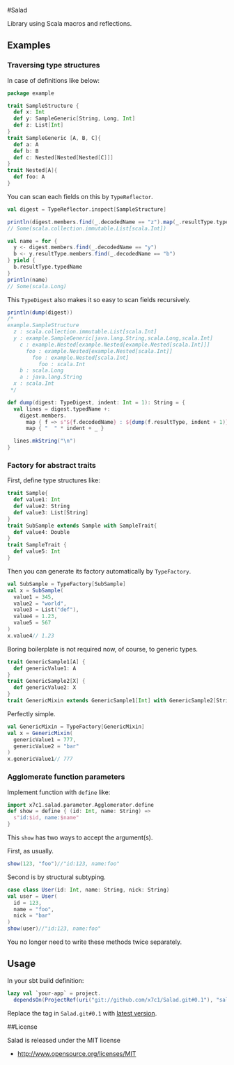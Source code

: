 #Salad

Library using Scala macros and reflections.

## Examples

### Traversing type structures

In case of definitions like below:

```scala
package example

trait SampleStructure {
  def x: Int
  def y: SampleGeneric[String, Long, Int]
  def z: List[Int]
}
trait SampleGeneric [A, B, C]{
  def a: A
  def b: B
  def c: Nested[Nested[Nested[C]]]
}
trait Nested[A]{
  def foo: A
}
```

You can scan each fields on this by `TypeReflector`.

```scala
val digest = TypeReflector.inspect[SampleStructure]

println(digest.members.find(_.decodedName == "z").map(_.resultType.typedName))
// Some(scala.collection.immutable.List[scala.Int])

val name = for {
  y <- digest.members.find(_.decodedName == "y")
  b <- y.resultType.members.find(_.decodedName == "b")
} yield {
  b.resultType.typedName
}
println(name)
// Some(scala.Long)
```

This `TypeDigest` also makes it so easy to scan fields recursively.

```scala
println(dump(digest))
/*
example.SampleStructure
  z : scala.collection.immutable.List[scala.Int]
  y : example.SampleGeneric[java.lang.String,scala.Long,scala.Int]
    c : example.Nested[example.Nested[example.Nested[scala.Int]]]
      foo : example.Nested[example.Nested[scala.Int]]
        foo : example.Nested[scala.Int]
          foo : scala.Int
    b : scala.Long
    a : java.lang.String
  x : scala.Int
 */

def dump(digest: TypeDigest, indent: Int = 1): String = {
  val lines = digest.typedName +:
    digest.members.
      map { f => s"${f.decodedName} : ${dump(f.resultType, indent + 1)}" }.
      map { "  " * indent + _ }

  lines.mkString("\n")
}
```

### Factory for abstract traits

First, define type structures like:

```scala
trait Sample{
  def value1: Int
  def value2: String
  def value3: List[String]
}
trait SubSample extends Sample with SampleTrait{
  def value4: Double
}
trait SampleTrait {
  def value5: Int
}
```

Then you can generate its factory automatically by `TypeFactory`.

```scala
val SubSample = TypeFactory[SubSample]
val x = SubSample(
  value1 = 345,
  value2 = "world",
  value3 = List("def"),
  value4 = 1.23,
  value5 = 567
)
x.value4// 1.23
```

Boring boilerplate is not required now, of course, to generic types.

```scala
trait GenericSample1[A] {
  def genericValue1: A
}
trait GenericSample2[X] {
  def genericValue2: X
}
trait GenericMixin extends GenericSample1[Int] with GenericSample2[String]
```

Perfectly simple.

```scala
val GenericMixin = TypeFactory[GenericMixin]
val x = GenericMixin(
  genericValue1 = 777,
  genericValue2 = "bar"
)
x.genericValue1// 777
```

### Agglomerate function parameters

Implement function with `define` like:

```scala
import x7c1.salad.parameter.Agglomerator.define
def show = define { (id: Int, name: String) =>
  s"id:$id, name:$name"
}
```

This `show` has two ways to accept the argument(s).

First, as usually.

```scala
show(123, "foo")//"id:123, name:foo"
```

Second is by structural subtyping.

```scala
case class User(id: Int, name: String, nick: String)
val user = User(
  id = 123,
  name = "foo",
  nick = "bar"
)
show(user)//"id:123, name:foo"
```

You no longer need to write these methods twice separately.

## Usage

In your sbt build definition:

```scala
lazy val `your-app` = project.
  dependsOn(ProjectRef(uri("git://github.com/x7c1/Salad.git#0.1"), "salad-lib"))
```

Replace the tag in `Salad.git#0.1` with [latest version](https://github.com/x7c1/Salad/releases).

##License

Salad is released under the MIT license

* http://www.opensource.org/licenses/MIT
